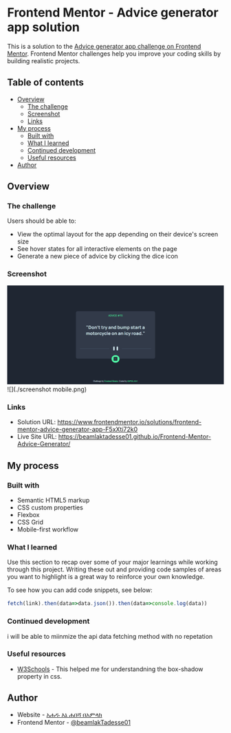 # Frontend Mentor - Advice generator app solution

This is a solution to the [Advice generator app challenge on Frontend Mentor](https://www.frontendmentor.io/challenges/advice-generator-app-QdUG-13db). Frontend Mentor challenges help you improve your coding skills by building realistic projects.

## Table of contents

- [Overview](#overview)
  - [The challenge](#the-challenge)
  - [Screenshot](#screenshot)
  - [Links](#links)
- [My process](#my-process)
  - [Built with](#built-with)
  - [What I learned](#what-i-learned)
  - [Continued development](#continued-development)
  - [Useful resources](#useful-resources)
- [Author](#author)

## Overview

### The challenge

Users should be able to:

- View the optimal layout for the app depending on their device's screen size
- See hover states for all interactive elements on the page
- Generate a new piece of advice by clicking the dice icon

### Screenshot

![](./screenshot.png)
![](./screenshot mobile.png)

### Links

- Solution URL: https://www.frontendmentor.io/solutions/frontend-mentor-advice-generator-app-F5xXti72k0
- Live Site URL: https://beamlaktadesse01.github.io/Frontend-Mentor-Advice-Generator/

## My process

### Built with

- Semantic HTML5 markup
- CSS custom properties
- Flexbox
- CSS Grid
- Mobile-first workflow


### What I learned

Use this section to recap over some of your major learnings while working through this project. Writing these out and providing code samples of areas you want to highlight is a great way to reinforce your own knowledge.

To see how you can add code snippets, see below:

```js
fetch(link).then(data=>data.json()).then(data=>console.log(data))
```


### Continued development

i will be able to miinmize the api data fetching method with no repetation

### Useful resources

- [W3Schools](https://www.w3schools.com) - This helped me for understandning the box-shadow property in css.

## Author

- Website - [አሐዱ እኔ ሐበሻ በአምላክ](https://www.beamlak.herokuapp.com)
- Frontend Mentor - [@beamlakTadesse01](https://www.frontendmentor.io/profile/beamlakTadesse01)
